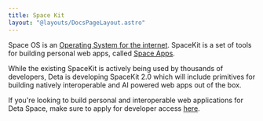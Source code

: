 ```yaml
---
title: Space Kit
layout: "@layouts/DocsPageLayout.astro"
---
```


Space OS is an [Operating System for the internet](https://deta.space/blog/space-os). SpaceKit is a set of tools for building personal web apps, called [Space Apps](/docs/en/build/space-apps). 

While the existing SpaceKit is actively being used by thousands of developers, Deta is developing SpaceKit 2.0 which will include primitives for building natively interoperable and AI powered web apps out of the box.

If you're looking to build personal and interoperable web applications for Deta Space, make sure to apply for developer access [here](https://form.typeform.com/to/vtXiLA55). 
